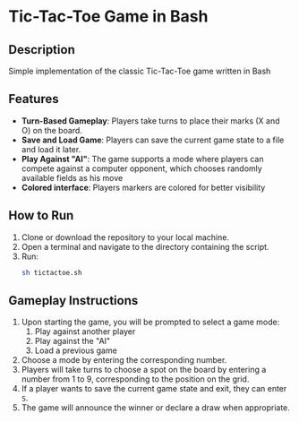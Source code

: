 # Tic-Tac-Toe Game in Bash

## Description

Simple implementation of the classic Tic-Tac-Toe game written in Bash

## Features

- **Turn-Based Gameplay**: Players take turns to place their marks (X and O) on the board.
- **Save and Load Game**: Players can save the current game state to a file and load it later.
- **Play Against "AI"**: The game supports a mode where players can compete against a computer opponent, which chooses randomly available fields as his move
- **Colored interface**: Players markers are colored for better visibility

## How to Run

1. Clone or download the repository to your local machine.
2. Open a terminal and navigate to the directory containing the script.
3. Run:
   ```bash
   sh tictactoe.sh
   ```

## Gameplay Instructions

1. Upon starting the game, you will be prompted to select a game mode:
    1. Play against another player
    2. Play against the "AI"
    3. Load a previous game
2. Choose a mode by entering the corresponding number.
3. Players will take turns to choose a spot on the board by entering a number from $1$ to $9$, corresponding to the position on the grid.
4. If a player wants to save the current game state and exit, they can enter `S`.
5. The game will announce the winner or declare a draw when appropriate.